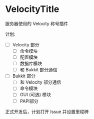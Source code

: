 # VelocityTitle

服务器使用的 Velocity 称号插件

计划:
* [ ] Velocity 部分
    - [ ] 命令模块
    - [ ] 配置模块
    - [ ] 数据库模块
    - [ ] 和 Bukkit 部分通信
* [ ] Bukkit 部分
    - [ ] 和 Velocity 部分通信
    - [ ] 命令模块
    - [ ] GUI (可选) 模块
    - [ ] PAPI部分

正式开发后，计划打开 Issue 并设置里程碑

